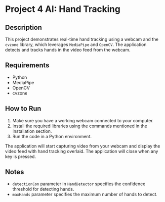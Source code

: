 # Project 4 AI: Hand Tracking

## Description
This project demonstrates real-time hand tracking using a webcam and the `cvzone` library, which leverages `MediaPipe` and `OpenCV`. The application detects and tracks hands in the video feed from the webcam.

## Requirements
- Python
- MediaPipe
- OpenCV
- cvzone

## How to Run
1. Make sure you have a working webcam connected to your computer.
2. Install the required libraries using the commands mentioned in the Installation section.
3. Run the code in a Python environment.

The application will start capturing video from your webcam and display the video feed with hand tracking overlaid. The application will close when any key is pressed.

## Notes
- `detectionCon` parameter in `HandDetector` specifies the confidence threshold for detecting hands.
- `maxHands` parameter specifies the maximum number of hands to detect.
